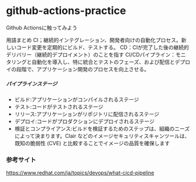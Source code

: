 # github-actions-practice
Github Actionsに触ってみよう

用語まとめ
CI；継続的インテグレーション、開発者向けの自動化プロセス。新しいコード変更を定期的にビルド、テストする。
CD：CIが完了した後の継続的デリバリー（継続的デプロイメント）のことを指す
CI/CDパイプライン：モニタリングと自動化を導入し、特に統合とテストのフェーズ、および配信とデプロイの段階で、アプリケーション開発のプロセスを向上させる。

##### パイプラインステージ  
- ビルド:アプリケーションがコンパイルされるステージ
- テスト:コードがテストされるステージ
- リリース:アプリケーションがリポジトリに配信されるステージ
- デプロイ:コードがプロダクションにデプロイされるステージ
- 検証とコンプライアンス:ビルドを検証するためのステップは、組織のニーズによって決まります。Clair などのイメージセキュリティスキャンツールは、既知の脆弱性 (CVE) と比較することでイメージの品質を確保します

### 参考サイト  
https://www.redhat.com/ja/topics/devops/what-cicd-pipeline